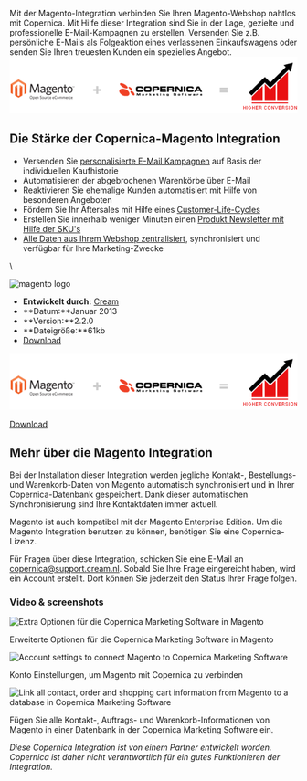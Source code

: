 Mit der Magento-Integration verbinden Sie Ihren Magento-Webshop nahtlos
mit Copernica. Mit Hilfe dieser Integration sind Sie in der Lage,
gezielte und professionelle E-Mail-Kampagnen zu erstellen. Versenden Sie
z.B. persönliche E-Mails als Folgeaktion eines verlassenen
Einkaufswagens oder senden Sie Ihren treuesten Kunden ein spezielles
Angebot. ![Magento und
Copernica](../images/magento-copernica-integration.png "Magento und Copernica")

Die Stärke der Copernica-Magento Integration
--------------------------------------------

-   Versenden Sie [personalisierte E-Mail
    Kampagnen](https://www.copernica.com/de/funktionen/e-mailings/e-mailings-gestalten "Personalisieren Sie Ihre E-Mail Kampagnen")
    auf Basis der individuellen Kaufhistorie
-   Automatisieren der abgebrochenen Warenkörbe über E-Mail
-   Reaktivieren Sie ehemalige Kunden automatisiert mit Hilfe von
    besonderen Angeboten
-   Fördern Sie Ihr Aftersales mit Hilfe eines
    [Customer-Life-Cycles](https://www.copernica.com/de/funktionen/e-mailings/automatisieren-sie-ihre-kampagnen "automatiseer")
-   Erstellen Sie innerhalb weniger Minuten einen [Produkt Newsletter
    mit Hilfe der
    SKU's](https://www.copernica.com/de/blog/magento-webshops-sending-your-newsletters-with-skus)
-   [Alle Daten aus Ihrem Webshop
    zentralisiert](https://www.copernica.com/de/funktionen/profile/erstellen-sie-ihre-eigene-datenbank),
    synchronisiert und verfügbar für Ihre Marketing-Zwecke

\

![magento logo](../images/magento-logo.png)

-   **Entwickelt durch:**
    [Cream](http://www.copernica.com/de/support/partner/4536144 "Cream")
-   **Datum:**Januar 2013
-   **Version:**2.2.0
-   **Dateigröße:**61kb
-   [Download](http://www.magentocommerce.com/magento-connect/copernica-marketing-software-8325.html?utm_source=Website%2BCopernica&utm_medium=integration-page&utm_campaign=download_integration)

![](../images/magento-copernica-integration.png)

[Download](http://www.magentocommerce.com/magento-connect/copernica-marketing-software-8325.html?utm_source=Website%2BCopernica&utm_medium=integration-page&utm_campaign=download_integration "Download de Magento integratie")

Mehr über die Magento Integration
---------------------------------

Bei der Installation dieser Integration werden jegliche Kontakt-,
Bestellungs- und Warenkorb-Daten von Magento automatisch synchronisiert
und in Ihrer Copernica-Datenbank gespeichert. Dank dieser automatischen
Synchronisierung sind Ihre Kontaktdaten immer aktuell.

Magento ist auch kompatibel mit der Magento Enterprise Edition. Um die
Magento Integration benutzen zu können, benötigen Sie eine
Copernica-Lizenz.

Für Fragen über diese Integration, schicken Sie eine E-Mail an
copernica@support.cream.nl. Sobald Sie Ihre Frage eingereicht haben,
wird ein Account erstellt. Dort können Sie jederzeit den Status Ihrer
Frage folgen.

### Video & screenshots

![Extra Optionen für die Copernica Marketing Software in
Magento](../images/copernica-magento-plugin.png)

Erweiterte Optionen für die Copernica Marketing Software in Magento

![Account settings to connect Magento to Copernica Marketing
Software](../images/copernica-magento-account-settings.png)

Konto Einstellungen, um Magento mit Copernica zu verbinden

![Link all contact, order and shopping cart information from Magento to
a database in Copernica Marketing
Software](../images/copernica-magento-fields.png)

Fügen Sie alle Kontakt-, Auftrags- und Warenkorb-Informationen von
Magento in einer Datenbank in der Copernica Marketing Software ein.

*Diese Copernica Integration ist von einem Partner entwickelt worden.
Copernica ist daher nicht verantwortlich für ein gutes Funktionieren der
Integration.*
